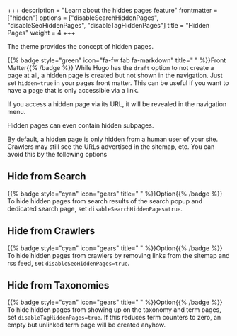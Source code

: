 +++
description = "Learn about the hiddes pages feature"
frontmatter = ["hidden"]
options = ["disableSearchHiddenPages", "disableSeoHiddenPages", "disableTagHiddenPages"]
title = "Hidden Pages"
weight = 4
+++

The theme provides the concept of hidden pages.

{{% badge style="green" icon="fa-fw fab fa-markdown" title=" " %}}Front Matter{{% /badge %}} While Hugo has the `draft` option to not create a page at all, a hidden page is created but not shown in the navigation. Just set `hidden=true` in your pages front matter. This can be useful if you want to have a page that is only accessible via a link.

If you access a hidden page via its URL, it will be revealed in the navigation menu.

Hidden pages can even contain hidden subpages.

By default, a hidden page is only hidden from a human user of your site. Crawlers may still see the URLs advertised in the sitemap, etc. You can avoid this by the following options

## Hide from Search

{{% badge style="cyan" icon="gears" title=" " %}}Option{{% /badge %}} To hide hidden pages from search results of the search popup and dedicated search page, set `disableSearchHiddenPages=true`.

## Hide from Crawlers

{{% badge style="cyan" icon="gears" title=" " %}}Option{{% /badge %}} To hide hidden pages from crawlers by removing links from the sitemap and rss feed, set `disableSeoHiddenPages=true`.

## Hide from Taxonomies

{{% badge style="cyan" icon="gears" title=" " %}}Option{{% /badge %}} To hide hidden pages from showing up on the taxonomy and term pages, set `disableTagHiddenPages=true`. If this reduces term counters to zero, an empty but unlinked term page will be created anyhow.
